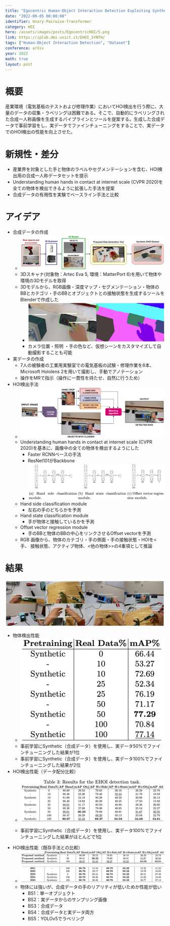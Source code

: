```yaml
---
title: "Egocentric Human-Object Interaction Detection Exploiting Synthetic Data"
date: "2022-09-05 00:00:00"
identifier: Unary-Pairwise-Transformer
category: HOI
hero: /assets/images/posts/EgocentricHOI/5.png
link: https://iplab.dmi.unict.it/EHOI_SYNTH/
tags: ["Human-Object Interaction Detection", "Dataset"]
conference: arXiv
year: 2022
math: true
layout: post
---
```


# 概要

産業環境（電気基板のテストおよび修理作業）においてHOI検出を行う際に、大量のデータの収集・ラベリングは困難である。そこで、自動的にラベリングされた合成一人称画像を生成するパイプラインとツールを提案する。生成した合成データで事前学習をし、実データでファインチューニングをすることで、実データでのHOI検出の性能を向上させた。
<!--more-->

# 新規性・差分

- 産業界を対象とした手と物体のラベルやセグメンテーションを含む、HOI検出用の合成一人称データセットを提示
- Understanding human hands in contact at internet scale (CVPR 2020)を全ての物体を検出できるように拡張した手法を提案
- 合成データの有用性を実験でベースライン手法と比較

# アイデア

- 合成データの作成
    - ![](/assets/images/posts/EgocentricHOI/1.png)
    - 3Dスキャナ(対象物：Artec Eva 5, 環境：MatterPort 6)を用いて物体や環境の3Dモデルを取得
    - 3Dモデルから、RGB画像・深度マップ・セグメンテーション・物体のBBとカテゴリ・手のBBとオブジェクトとの接触状態を生成するツールをBlenderで作成した
        - ![](/assets/images/posts/EgocentricHOI/2.png)
        - カメラ位置・照明 ・手の色など、仮想シーンをカスタマイズして自動撮影することも可能
- 実データの作成
    - 7人の被験者の工業用実験室での電気基板の試験・修理作業を8本、Microsoft Hololens 2を用いて撮影し、手動でアノテーション
    - 操作をMRで指示（操作に一貫性を持たせ、自然に行うため）
- HOI検出手法
    - ![](/assets/images/posts/EgocentricHOI/3.png)
    - Understanding human hands in contact at internet scale (CVPR 2020)を基本に、画像中の全ての物体を検出するようにした
        - Faster RCNNベースの手法
        - ResNet101がBackbone
        - ![](/assets/images/posts/EgocentricHOI/4.png)
    - Hand side classification module
        - 左右の手のどちらかを予測
    - Hand state classification module
        - 手が物体と接触しているかを予測
    - Offset vector regression module
        - 手のBBと物体のBBの中心をリンクさせるOffset vectorを予測
    - RGB 画像から、物体のカテゴリ・手の側面・手の接触状態・HOIを<手、 接触状態、アクティブ物体、<他の物体>>の4重項として推論

# 結果

![](/assets/images/posts/EgocentricHOI/5.png)

- 物体検出性能
    - ![](/assets/images/posts/EgocentricHOI/6.png)
    - 事前学習にSynthetic（合成データ）を使用し、実データ50%でファインチューニングした結果が1位
    - 事前学習にSynthetic（合成データ）を使用し、実データ100%でファインチューニングした結果が2位
- HOI検出性能（データ配分比較）
    - ![](/assets/images/posts/EgocentricHOI/7.png)
    
    - 事前学習にSynthetic（合成データ）を使用し、実データ100%でファインチューニングした結果がほとんどで1位
- HOI検出性能（既存手法との比較）
    - ![](/assets/images/posts/EgocentricHOI/8.png)
    - 物体には強いが、合成データの手のリアリティが低いためか性能が低い
        - BS1：単一オブジェクト
        - BS2：実データからのサンプリング画像
        - BS3：合成データ
        - BS4：合成データと実データ両方
        - BS5：YOLOv5でラベリング